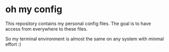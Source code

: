 # oh my config 

This repository contains my personal config files.
The goal is to have access from everywhere to these files.

So my terminal environment is almost the same on any system with minmal effort :)
